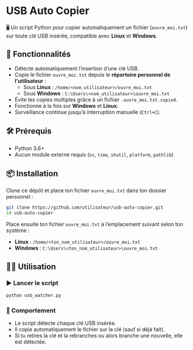 # USB Auto Copier

🖥️ Un script Python pour copier automatiquement un fichier (`ouvre_moi.txt`) sur toute clé USB insérée, compatible avec **Linux** et **Windows**.

## 🚀 Fonctionnalités

- Détecte automatiquement l’insertion d’une clé USB.
- Copie le fichier `ouvre_moi.txt` depuis le **répertoire personnel de l'utilisateur** :
  - Sous **Linux** : `/home/<nom_utilisateur>/ouvre_moi.txt`
  - Sous **Windows** : `C:\Users\<nom_utilisateur>\ouvre_moi.txt`
- Évite les copies multiples grâce à un fichier `.ouvre_moi.txt.copied`.
- Fonctionne à la fois sur **Windows** et **Linux**.
- Surveillance continue jusqu’à interruption manuelle (`Ctrl+C`).

## 🛠️ Prérequis

- Python 3.6+
- Aucun module externe requis (`os`, `time`, `shutil`, `platform`, `pathlib`)

## 📦 Installation

Clone ce dépôt et place ton fichier `ouvre_moi.txt` dans ton dossier personnel :

```bash
git clone https://github.com/utilisateur/usb-auto-copier.git
cd usb-auto-copier
```

Place ensuite ton fichier `ouvre_moi.txt` à l’emplacement suivant selon ton système :

- **Linux** : `/home/<ton_nom_utilisateur>/ouvre_moi.txt`
- **Windows** : `C:\Users\<ton_nom_utilisateur>\ouvre_moi.txt`

## 🏃‍♂️ Utilisation

### ▶️ Lancer le script

```bash
python usb_watcher.py
```

### 🔁 Comportement

- Le script détecte chaque clé USB insérée.
- Il copie automatiquement le fichier sur la clé (sauf si déjà fait).
- Si tu retires la clé et la rebranches ou alors branche une nouvelle, elle est détectée.